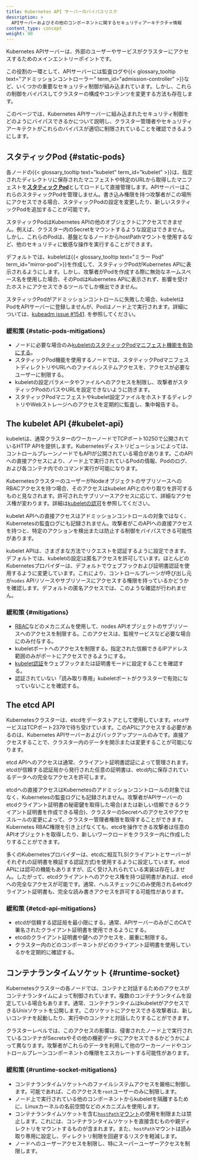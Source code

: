 ```yaml
---
title: Kubernetes API サーバーのバイパスリスク
description: >
  APIサーバーおよびその他のコンポーネントに関するセキュリティアーキテクチャ情報
content_type: concept
weight: 90
---
```


<!-- overview -->

Kubernetes APIサーバーは、外部のユーザーやサービスがクラスターにアクセスするためのメインエントリーポイントです。

この役割の一環として、APIサーバーには監査ログや{{< glossary_tooltip text="アドミッションコントローラー" term_id="admission-controller" >}}など、いくつかの重要なセキュリティ制御が組み込まれています。しかし、これらの制御をバイパスしてクラスターの構成やコンテンツを変更する方法も存在します。

このページでは、Kubernetes APIサーバーに組み込まれたセキュリティ制御をどのようにバイパスできるかについて説明し、クラスター管理者やセキュリティアーキテクトがこれらのバイパスが適切に制限されていることを確認できるようにします。

<!-- body -->

## スタティックPod {#static-pods}

各ノードの{{< glossary_tooltip text="kubelet" term_id="kubelet" >}}は、指定されたディレクトリに保存されたマニフェストや特定のURLから取得したマニフェストを[**スタティック Pod**](/ja/docs/tasks/configure-pod-container/static-pod)としてロードして直接管理します。APIサーバーはこれらのスタティックPodを管理しません。書き込み権限を持つ攻撃者がこの場所にアクセスできる場合、スタティックPodの設定を変更したり、新しいスタティックPodを追加することが可能です。

スタティックPodはKubernetes APIの他のオブジェクトにアクセスできません。例えば、クラスター内のSecretをマウントするような設定はできません。しかし、これらのPodは、基盤となるノードからhostPathマウントを使用するなど、他のセキュリティに敏感な操作を実行することができます。

デフォルトでは、kubeletは{{< glossary_tooltip text="ミラー Pod" term_id="mirror-pod">}}を作成して、スタティックPodがKubernetes APIに表示されるようにします。しかし、攻撃者がPodを作成する際に無効なネームスペース名を使用した場合、そのPodはKubernetes APIに表示されず、影響を受けたホストにアクセスできるツールでしか検出できません。

スタティックPodがアドミッションコントロールに失敗した場合、kubeletはPodをAPIサーバーに登録しませんが、Podはノード上で実行されます。詳細については、[kubeadm issue #1541](https://github.com/kubernetes/kubeadm/issues/1541#issuecomment-487331701).
を参照してください。

### 緩和策 {#static-pods-mitigations}

- ノードに必要な場合のみ[kubeletのスタティックPodマニフェスト機能を有効にする](/docs/tasks/configure-pod-container/static-pod/#static-pod-creation)。
- スタティックPod機能を使用するノードでは、スタティックPodマニフェストディレクトリやURLへのファイルシステムアクセスを、アクセスが必要なユーザーに制限する。
- kubeletの設定パラメータやファイルへのアクセスを制限し、攻撃者がスタティックPodのパスやURLを設定できないように防ぎます。
- スタティックPodマニフェストやkubelet設定ファイルをホストするディレクトリやWebストレージへのアクセスを定期的に監査し、集中報告する。

## The kubelet API {#kubelet-api}

kubeletは、通常クラスターのワーカーノードでTCPポート10250で公開されているHTTP APIを提供します。Kubernetesディストリビューションによっては、コントロールプレーンノードでもAPIが公開されている場合があります。このAPIへの直接アクセスにより、ノード上で実行されているPodの情報、Podのログ、および各コンテナ内でのコマンド実行が可能になります。

KubernetesクラスターのユーザーがNodeオブジェクトのサブリソースへのRBACアクセスを持つ場合、そのアクセスはkubelet APIとのやり取りを許可するものと見なされます。許可されたサブリソースアクセスに応じて、詳細なアクセス権が変わります。詳細は[kubeletの認可](/docs/reference/access-authn-authz/kubelet-authn-authz/#kubelet-authorization)を参照してください。

kubelet APIへの直接アクセスはアドミッションコントロールの対象ではなく、Kubernetesの監査ログにも記録されません。攻撃者がこのAPIへの直接アクセスを持つと、特定のアクションを検出または防止する制御をバイパスできる可能性があります。

kubelet APIは、さまざまな方法でリクエストを認証するように設定できます。デフォルトでは、kubeletの設定は匿名アクセスを許可しています。ほとんどのKubernetesプロバイダーは、デフォルトでウェブフックおよび証明書認証を使用するように変更しています。これにより、コントロールプレーンが呼び出し元が`nodes` APIリソースやサブリソースにアクセスする権限を持っているかどうかを確認します。デフォルトの匿名アクセスでは、このような確認が行われません。

### 緩和策 {#mitigations}

- [RBAC](/docs/reference/access-authn-authz/rbac/)などのメカニズムを使用して、nodes APIオブジェクトのサブリソースへのアクセスを制限する。このアクセスは、監視サービスなど必要な場合にのみ付与する。
- kubeletポートへのアクセスを制限する。指定された信頼できるIPアドレス範囲のみがポートにアクセスできるようにする。
- [kubelet認証](/docs/reference/access-authn-authz/kubelet-authn-authz/#kubelet-authentication)をウェブフックまたは証明書モードに設定することを確認する。
- 認証されていない「読み取り専用」kubeletポートがクラスターで有効になっていないことを確認する。

## The etcd API

Kubernetesクラスターは、etcdをデータストアとして使用しています。`etcd`サービスはTCPポート2379で待ち受けています。このAPIにアクセスする必要があるのは、Kubernetes APIサーバーおよびバックアップツールのみです。直接アクセスすることで、クラスター内のデータを開示または変更することが可能になります。

etcd APIへのアクセスは通常、クライアント証明書認証によって管理されます。etcdが信頼する認証局から発行された任意の証明書は、etcd内に保存されているデータへの完全なアクセスを許可します。

etcdへの直接アクセスはKubernetesのアドミッションコントロールの対象ではなく、Kubernetesの監査ログにも記録されません。攻撃者がAPIサーバーのetcdクライアント証明書の秘密鍵を取得した場合(または新しい信頼できるクライアント証明書を作成できる場合)、クラスターのSecretへのアクセスやアクセスルールの変更によって、クラスター管理者権限を取得することができます。Kubernetes RBAC権限を引き上げなくても、etcdを操作できる攻撃者は任意のAPIオブジェクトを取得したり、新しいワークロードをクラスター内に作成したりすることができます。

多くのKubernetesプロバイダーは、etcdに相互TLS(クライアントとサーバーがそれぞれの証明書を検証する認証方式)を使用するように設定しています。etcd APIには認可の機能もありますが、広く受け入れられている実装は存在しません。したがって、etcdクライアントへのアクセス権を持つ証明書があれば、etcdへの完全なアクセスが可能です。通常、ヘルスチェックにのみ使用されるetcdクライアント証明書も、完全な読み書きアクセスを許可する可能性があります。

### 緩和策 {#etcd-api-mitigations}

- etcdが信頼する認証局を最小限にする。通常、APIサーバーのみがこのCAで署名されたクライアント証明書を使用できるようにする。
- etcdのクライアント証明書や鍵へのアクセスを、厳重に制限する。
- クラスター内のどのコンポーネントがどのクライアント証明書を使用しているかを定期的に確認する。

## コンテナランタイムソケット {#runtime-socket}

Kubernetesクラスターの各ノードでは、コンテナと対話するためのアクセスがコンテナランタイムによって制御されています。複数のコンテナランタイムを設定している場合もあります。通常、コンテナランタイムはkubeletがアクセスできるUnixソケットを公開します。このソケットにアクセスできる攻撃者は、新しいコンテナを起動したり、実行中のコンテナと対話したりすることができます。

クラスターレベルでは、このアクセスの影響は、侵害されたノード上で実行されているコンテナがSecretsやその他の機密データにアクセスできるかどうかによって異なります。攻撃者がこれらのデータを利用して他のワーカーノードやコントロールプレーンコンポーネントの権限をエスカレートする可能性があります。

### 緩和策 {#runtime-socket-mitigations}

- コンテナランタイムソケットへのファイルシステムアクセスを厳格に制御します。可能であれば、このアクセスを`root`ユーザーのみに制限します。
- ノード上で実行されている他のコンポーネントからkubeletを隔離するために、Linuxカーネルの名前空間などのメカニズムを使用します。
- コンテナランタイムソケットを含む[`hostPath`マウント](/docs/concepts/storage/volumes/#hostpath)の使用を制限または禁止します。これには、コンテナランタイムソケットを直接含むものや親ディレクトリをマウントするものが含まれます。また、`hostPath`マウントは読み取り専用に設定し、ディレクトリ制限を回避するリスクを軽減します。
- ノードへのユーザーアクセスを制限し、特にスーパーユーザーアクセスを制限します。